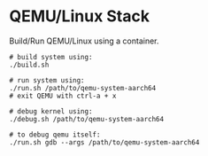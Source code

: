 QEMU/Linux Stack
================

Build/Run QEMU/Linux using a container.

```
# build system using:
./build.sh

# run system using:
./run.sh /path/to/qemu-system-aarch64
# exit QEMU with ctrl-a + x

# debug kernel using:
./debug.sh /path/to/qemu-system-aarch64

# to debug qemu itself:
./run.sh gdb --args /path/to/qemu-system-aarch64
```
